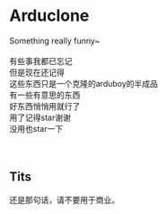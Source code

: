 # Arduclone
Something really funny~<Br/><Br/>
有些事我都已忘记<Br/>
但是现在还记得<Br/>
这些东西只是一个克隆的arduboy的半成品<Br/>
有一些有意思的东西<Br/>
好东西悄悄用就行了<Br/>
用了记得star谢谢<Br/>
没用也star一下<Br/><Br/><Br/>

## Tits
还是那句话，请不要用于商业。
